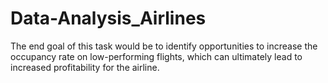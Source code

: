 # Data-Analysis_Airlines
The end goal of this task would be to identify opportunities to increase the
occupancy rate on low-performing flights, which can ultimately lead to increased
profitability for the airline.

